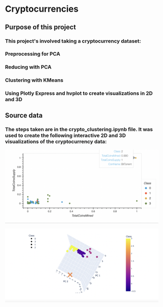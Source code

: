 # Cryptocurrencies

## Purpose of this project

### This project's involved taking a cryptocurrency dataset:

### Preprocessing for PCA
### Reducing with PCA
### Clustering with KMeans
### Using Plotly Express and hvplot to create visualizations in 2D and 3D

## Source data

### The steps taken are in the crypto_clustering.ipynb file. It was used to create the following interactive 2D and 3D visualizations of the cryptocurrency data:

![launch](Resources/2D.png)

![launch](Resources/3D.png)
